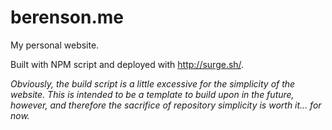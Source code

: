 # berenson.me
My personal website.

Built with NPM script and deployed with http://surge.sh/.

*Obviously, the build script is a little excessive for the simplicity of the website. This is intended to be a template to build upon in the future, however, and therefore the sacrifice of repository simplicity is worth it... for now.*
